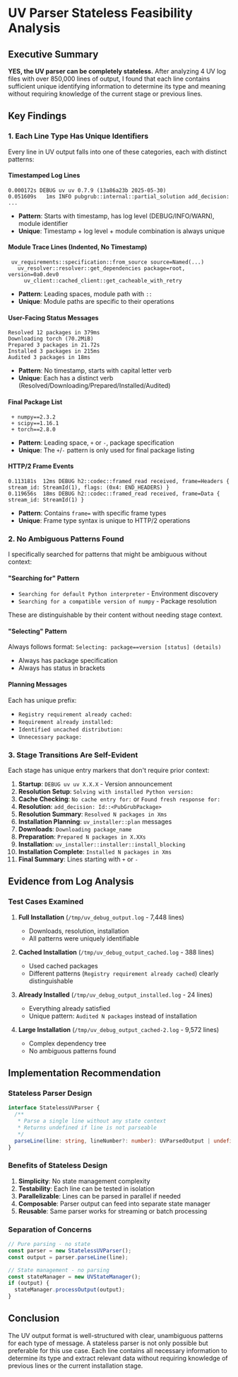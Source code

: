 # UV Parser Stateless Feasibility Analysis

## Executive Summary

**YES, the UV parser can be completely stateless.** After analyzing 4 UV log files with over 850,000 lines of output, I found that each line contains sufficient unique identifying information to determine its type and meaning without requiring knowledge of the current stage or previous lines.

## Key Findings

### 1. Each Line Type Has Unique Identifiers

Every line in UV output falls into one of these categories, each with distinct patterns:

#### Timestamped Log Lines
```
0.000172s DEBUG uv uv 0.7.9 (13a86a23b 2025-05-30)
0.051609s   1ms INFO pubgrub::internal::partial_solution add_decision: ...
```
- **Pattern**: Starts with timestamp, has log level (DEBUG/INFO/WARN), module identifier
- **Unique**: Timestamp + log level + module combination is always unique

#### Module Trace Lines (Indented, No Timestamp)
```
 uv_requirements::specification::from_source source=Named(...)
   uv_resolver::resolver::get_dependencies package=root, version=0a0.dev0
     uv_client::cached_client::get_cacheable_with_retry
```
- **Pattern**: Leading spaces, module path with `::`
- **Unique**: Module paths are specific to their operations

#### User-Facing Status Messages
```
Resolved 12 packages in 379ms
Downloading torch (70.2MiB)
Prepared 3 packages in 21.72s
Installed 3 packages in 215ms
Audited 3 packages in 18ms
```
- **Pattern**: No timestamp, starts with capital letter verb
- **Unique**: Each has a distinct verb (Resolved/Downloading/Prepared/Installed/Audited)

#### Final Package List
```
 + numpy==2.3.2
 + scipy==1.16.1
 + torch==2.8.0
```
- **Pattern**: Leading space, `+` or `-`, package specification
- **Unique**: The `+`/`-` pattern is only used for final package listing

#### HTTP/2 Frame Events
```
0.113181s  12ms DEBUG h2::codec::framed_read received, frame=Headers { stream_id: StreamId(1), flags: (0x4: END_HEADERS) }
0.119656s  18ms DEBUG h2::codec::framed_read received, frame=Data { stream_id: StreamId(1) }
```
- **Pattern**: Contains `frame=` with specific frame types
- **Unique**: Frame type syntax is unique to HTTP/2 operations

### 2. No Ambiguous Patterns Found

I specifically searched for patterns that might be ambiguous without context:

#### "Searching for" Pattern
- `Searching for default Python interpreter` - Environment discovery
- `Searching for a compatible version of numpy` - Package resolution

These are distinguishable by their content without needing stage context.

#### "Selecting" Pattern
Always follows format: `Selecting: package==version [status] (details)`
- Always has package specification
- Always has status in brackets

#### Planning Messages
Each has unique prefix:
- `Registry requirement already cached:`
- `Requirement already installed:`
- `Identified uncached distribution:`
- `Unnecessary package:`

### 3. Stage Transitions Are Self-Evident

Each stage has unique entry markers that don't require prior context:

1. **Startup**: `DEBUG uv uv X.X.X` - Version announcement
2. **Resolution Setup**: `Solving with installed Python version:`
3. **Cache Checking**: `No cache entry for:` or `Found fresh response for:`
4. **Resolution**: `add_decision: Id::<PubGrubPackage>`
5. **Resolution Summary**: `Resolved N packages in Xms`
6. **Installation Planning**: `uv_installer::plan` messages
7. **Downloads**: `Downloading package_name`
8. **Preparation**: `Prepared N packages in X.XXs`
9. **Installation**: `uv_installer::installer::install_blocking`
10. **Installation Complete**: `Installed N packages in Xms`
11. **Final Summary**: Lines starting with ` + ` or ` - `

## Evidence from Log Analysis

### Test Cases Examined

1. **Full Installation** (`/tmp/uv_debug_output.log` - 7,448 lines)
   - Downloads, resolution, installation
   - All patterns were uniquely identifiable

2. **Cached Installation** (`/tmp/uv_debug_output_cached.log` - 388 lines)
   - Used cached packages
   - Different patterns (`Registry requirement already cached`) clearly distinguishable

3. **Already Installed** (`/tmp/uv_debug_output_installed.log` - 24 lines)
   - Everything already satisfied
   - Unique pattern: `Audited N packages` instead of installation

4. **Large Installation** (`/tmp/uv_debug_output_cached-2.log` - 9,572 lines)
   - Complex dependency tree
   - No ambiguous patterns found

## Implementation Recommendation

### Stateless Parser Design

```typescript
interface StatelessUVParser {
  /**
   * Parse a single line without any state context
   * Returns undefined if line is not parseable
   */
  parseLine(line: string, lineNumber?: number): UVParsedOutput | undefined;
}
```

### Benefits of Stateless Design

1. **Simplicity**: No state management complexity
2. **Testability**: Each line can be tested in isolation
3. **Parallelizable**: Lines can be parsed in parallel if needed
4. **Composable**: Parser output can feed into separate state manager
5. **Reusable**: Same parser works for streaming or batch processing

### Separation of Concerns

```typescript
// Pure parsing - no state
const parser = new StatelessUVParser();
const output = parser.parseLine(line);

// State management - no parsing
const stateManager = new UVStateManager();
if (output) {
  stateManager.processOutput(output);
}
```

## Conclusion

The UV output format is well-structured with clear, unambiguous patterns for each type of message. A stateless parser is not only possible but preferable for this use case. Each line contains all necessary information to determine its type and extract relevant data without requiring knowledge of previous lines or the current installation stage.